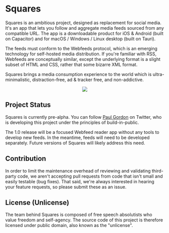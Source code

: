 
# Squares

Squares is an ambitious project, designed as replacement for social media. It's an app that lets you follow and aggregate media feeds sourced from any compatible URL. The app is a downloadable product for iOS & Android (built on Capacitor) and for macOS / Windows / Linux desktop (built on Tauri).

The feeds must conform to the Webfeeds protocol, which is an emerging technology for self-hosted media distribution. If you're familiar with RSS, Webfeeds are conceptually similar, except the underlying format is a slight subset of HTML and CSS, rather that some bizarre XML format.

Squares brings a media consumption experience to the world which is ultra-minimalistic, distraction-free, ad & tracker free, and non-addictive.

<p align="center"><img src="readme.demo.gif"></p>

## Project Status

Squares is currently pre-alpha. You can follow [Paul Gordon](https://www.twitter.com/heropaulg) on Twitter, who is developing this project under the principles of build-in-public.

The 1.0 release will be a focused Webfeed reader app without any tools to develop new feeds. In the meantime, feeds will need to be developed separately. Future versions of Squares will likely address this need.

## Contribution

In order to limit the maintenance overhead of reviewing and validating third-party code, we aren't accepting pull requests from code that isn't small and easily testable (bug fixes). That said, we're always interested in hearing your feature requests, so please submit these as an issue. 


## License (Unlicense)

The team behind Squares is composed of free speech absolutists who value freedom and self-agency. The source code of this project is therefore licensed under public domain, also known as the "unlicense".
